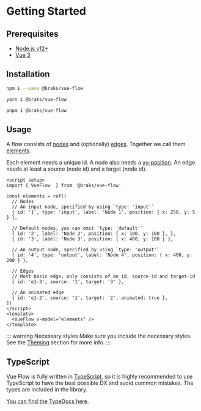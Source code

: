 # Getting Started

## Prerequisites

- [Node.js v12+](https://nodejs.org/)
- [Vue 3](https://vuejs.org/)

## Installation

```bash
npm i --save @braks/vue-flow

yarn i @braks/vue-flow

pnpm i @braks/vue-flow
```

## Usage

A flow consists of [<span class="font-bold text-blue-500">nodes</span>](/typedocs/interfaces/Node)
and (optionally) [<span class="font-bold text-purple-500">edges</span>](/typedocs/interfaces/Edge).
Together we call them
[<span class="font-bold text-green-500">elements</span>](/typedocs/types/Elements).

<span class="font-bold text-blue-500">Each element needs a unique id.</span>
A node also needs a [xy-position](/typedocs/interfaces/XYPosition). An edge needs at least a
source (node id) and a target (node id).

```vue
<script setup>
import { VueFlow  } from '@braks/vue-flow'

const elements = ref([
  // Nodes
  // An input node, specified by using `type: 'input'`
  { id: '1', type: 'input', label: 'Node 1', position: { x: 250, y: 5 } },

  // Default nodes, you can omit `type: 'default'`
  { id: '2', label: 'Node 2', position: { x: 100, y: 100 }, },
  { id: '3', label: 'Node 3', position: { x: 400, y: 100 } },

  // An output node, specified by using `type: 'output'`
  { id: '4', type: 'output', label: 'Node 4', position: { x: 400, y: 200 } },

  // Edges
  // Most basic edge, only consists of an id, source-id and target-id
  { id: 'e1-3', source: '1', target: '3' },

  // An animated edge
  { id: 'e1-2', source: '1', target: '2', animated: true },
])
</script>
<template>
  <VueFlow v-model="elements" />
</template>
```

::: warning Necessary styles
Make sure you include the necessary styles.
See the [Theming](/guide/theming) section for more info.
:::

## TypeScript

Vue Flow is fully written in [TypeScript](https://www.typescriptlang.org/), so it is highly recommended to use TypeScript to have the best possible DX and
avoid common mistakes.
The types are included in the library.

[You can find the TypeDocs here](/typedocs/).
